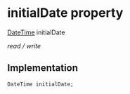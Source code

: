 


# initialDate property






[DateTime](https://api.flutter.dev/flutter/dart-core/DateTime-class.html) initialDate
  
_read / write_






## Implementation

```dart
DateTime initialDate;


```







